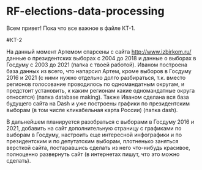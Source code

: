 # RF-elections-data-processing

Всем привет!
Пока что все важное в файле КТ-1.

#КТ-2

На данный момент Артемом спарсены с сайта http://www.izbirkom.ru/ данные о президентских выборах с 2004 до 2018 и данные о выборах в Госдуму с 2003 до 2021 (папка с твоей работой). Иваном построена база данных из всего, что напарсил Артем, кроме выборов в Госдуму 2016 и 2021 (с ними нужно отдельно долго разбираться, т.к. вместо регионов голосование проводилось по одномандатным округам, и предстоит установить, к каким регионам какие одномандатные округа относятся) (папка database making). Также Иваном сделана вся база будущего сайта на Dash и уже построены графики по президентским выборам (в том числе кликабельная карта России) (папка dash).

В дальнейшем планируется разобраться с выборами в Госдуму 2016 и 2021, добавить на сайт дополнительную страницу с графиками по выборам в Госдуму, настроить еще интересной инфографики и по президентским и по депутатским выборам, плотненько заняться версткой сайта, постаравшись сделать из него что-нибудь красивое, полноценно развернуть сайт (в интернетах пишут, что это можно сделать).

